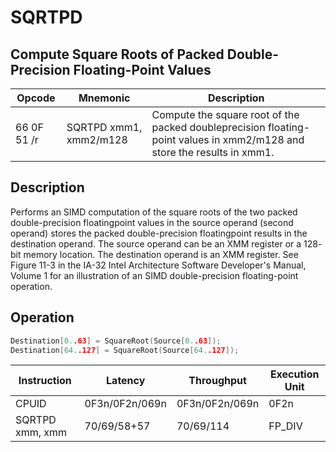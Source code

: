 # SQRTPD
 
## Compute Square Roots of Packed Double-Precision Floating-Point Values
 
 
|Opcode|Mnemonic|Description|
|-|-|-|
|66 0F 51 /r|SQRTPD xmm1, xmm2/m128|Compute the square root of the packed doubleprecision floating-point values in xmm2/m128 and store the results in xmm1.|
 
## Description
 
Performs an SIMD computation of the square roots of the two packed double-precision floatingpoint values in the source operand (second operand) stores the packed double-precision floatingpoint results in the destination operand. The source operand can be an XMM register or a 128- bit memory location. The destination operand is an XMM register. See Figure 11-3 in the IA-32 Intel Architecture Software Developer's Manual, Volume 1 for an illustration of an SIMD double-precision floating-point operation.
 
 
## Operation
 
```c
Destination[0..63] = SquareRoot(Source[0..63]);
Destination[64..127] = SquareRoot(Source[64..127]);

```
 
 
|Instruction|Latency|Throughput|Execution Unit|
|-|-|-|-|
|CPUID|0F3n/0F2n/069n|0F3n/0F2n/069n|0F2n|
|SQRTPD xmm, xmm|70/69/58+57|70/69/114|FP_DIV|

